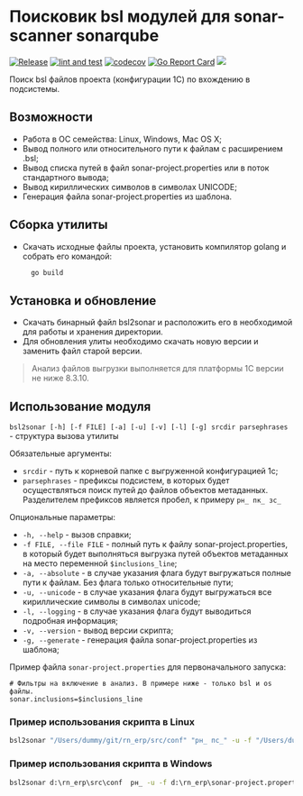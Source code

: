 # Поисковик bsl модулей для sonar-scanner sonarqube

[![Release](https://img.shields.io/github/v/release/brobots-corporation/bsl2sonar.svg)](https://github.com/brobots-corporation/bsl2sonar/releases/latest)
[![lint and test](https://github.com/brobots-corporation/bsl2sonar/actions/workflows/lint-test.yml/badge.svg?branch=main)](https://github.com/brobots-corporation/bsl2sonar/actions/workflows/lint-test.yml)
[![codecov](https://codecov.io/gh/brobots-corporation/bsl2sonar/branch/main/graph/badge.svg?token=IZ00OLNPNN)](https://codecov.io/gh/brobots-corporation/bsl2sonar)
[![Go Report Card](https://goreportcard.com/badge/github.com/brobots-corporation/bsl2sonar)](https://goreportcard.com/report/github.com/brobots-corporation/bsl2sonar)
[![](https://img.shields.io/badge/license-GPL3-yellow.svg)](https://github.com/brobots-corporation/bsl2sonar/blob/main/LICENSE)

Поиск bsl файлов проекта (конфигурации 1С) по вхождению в подсистемы.

## Возможности

* Работа в ОС семейства: Linux, Windows, Mac OS X;
* Вывод полного или относительного пути к файлам с расширением .bsl;
* Вывод списка путей в файл sonar-project.properties или в поток стандартного вывода;
* Вывод кириллических символов в символах UNICODE;
* Генерация файла sonar-project.properties из шаблона.

## Сборка утилиты
* Скачать исходные файлы проекта, установить компилятор golang и собрать его командой:
  ```sh
    go build
    ```
## Установка и обновление
* Скачать бинарный файл bsl2sonar и расположить 
  его в необходимой для работы и хранения директории.
* Для обновления улиты необходимо скачать новую версии и заменить файл старой версии.
 
> Анализ файлов выгрузки выполняется для платформы 1С версии не ниже 8.3.10.

## Использование модуля

`bsl2sonar [-h] [-f FILE] [-a] [-u] [-v] [-l] [-g] srcdir parsephrases` - структура вызова утилиты

Обязательные аргументы:
* `srcdir` - путь к корневой папке с выгруженной конфигурацией 1с;
* `parsephrases` - префиксы подсистем, в которых будет осуществляться поиск путей до файлов объектов метаданных. Разделителем префиксов является пробел, к примеру `рн_ пк_ зс_`
  
Опциональные параметры:
* `-h, --help` - вызов справки;
* `-f FILE, --file FILE` - полный путь к файлу sonar-project.properties, в который будет выполняться выгрузка путей объектов метаданных на место переменной `$inclusions_line`;
* `-a, --absolute` - в случае указания флага будут выгружаться полные пути к файлам. Без флага только относительные пути;
* `-u, --unicode` - в случае указания флага будут выгружаться все кириллические символы в символах unicode;
* `-l, --logging` - в случае указания флага будут выводиться подробная информация;
* `-v, --version` - вывод версии скрипта;
* `-g, --generate` - генерация файла sonar-project.properties из шаблона;

Пример файла `sonar-project.properties` для первоначального запуска:

```properties
# Фильтры на включение в анализ. В примере ниже - только bsl и os файлы.
sonar.inclusions=$inclusions_line
```

### Пример использования скрипта в Linux

```sh
bsl2sonar "/Users/dummy/git/rn_erp/src/conf" "рн_ пс_" -u -f "/Users/dummy/git/rn_erp/sonar-project.properties"
```

### Пример использования скрипта в Windows

```cmd
bsl2sonar d:\rn_erp\src\conf  рн_ -u -f d:\rn_erp\sonar-project.properties
```